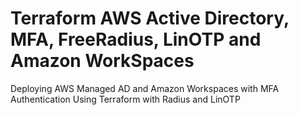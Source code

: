 # Terraform AWS Active Directory, MFA, FreeRadius, LinOTP and Amazon WorkSpaces

Deploying AWS Managed AD and Amazon Workspaces with MFA Authentication Using Terraform with Radius and LinOTP
